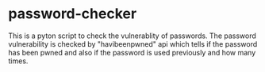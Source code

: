 # password-checker
This is a pyton script to check the vulnerablity of passwords. The password vulnerability is checked by "havibeenpwned" api which tells if the password has been pwned and also if the password is used previously and how many times.
